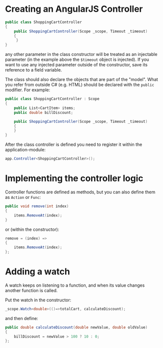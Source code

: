 # Creating an AngularJS Controller

```C#
public class ShoppingCartController 
{         
    public ShoppingCartController(Scope _scope, Timeout _timeout)
    {
	 }
}
```

any other parameter in the class constructor will be treated as an injectable parameter 
(in the example above the `$timeout` object is injected). If you want to use any injected 
parameter outside of the constructor, save its reference to a field variable. 

The class should also declare the objects that are part of the "model". What you refer from
outside C# (e.g. HTML) should be declared with the `public` modifier. For example:

```C#
public class ShoppingCartController : Scope
{     
    public List<CartItem> items;
    public double billDiscount;

    public ShoppingCartController(Scope _scope, Timeout _timeout)
    {
    }
}
```

After the class controller is defined you need to register it within the application-module:

```C#
app.Controller<ShoppingCartController>();                                  
```

# Implementing the controller logic

Controller functions are defined as methods, but you can also define them as `Action` or `Func`:

```C#
public void remove(int index)
{
	items.RemoveAt(index);
}
```

or (within the constructor):

```C#
remove = (index) => 
{
	items.RemoveAt(index);
};
```

# Adding a watch 

A watch keeps on listening to a function, and when its value changes another function is called. 

Put the watch in the constructor:

```C#
_scope.Watch<double>(()=>totalCart, calculateDiscount);
```

and then define:

```C#
public double calculateDiscount(double newValue, double oldValue)
{
	billDiscount = newValue > 100 ? 10 : 0;
};
```

